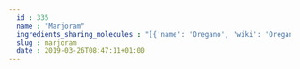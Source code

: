 ```yaml
---
  id : 335
  name : "Marjoram"
  ingredients_sharing_molecules : "[{'name': 'Oregano', 'wiki': 'Oregano', 'id': 337, 'category': 'Spice', 'common_molecules': [89594, 6549, 5280443, 5280598, 10364, 7460, 6054, 17100, 7284, 527, 92138, 638278, 6072, 8468, 637775, 80790, 5363388, 644104, 5280511, 650, 7461, 5367719, 13144, 442355, 441005, 4788, 159055, 26049, 6986, 247, 61020, 8452, 62367, 10282, 11142, 853433, 638011, 1889, 15394, 5280445, 637566, 240, 33931, 7462, 444539, 5365811, 8130, 798, 6569, 5281168, 2758, 64685, 21159022, 6432404, 11744854, 6561, 442428, 12306047, 6448, 637542, 441484, 22311, 261491, 93081, 107971, 5284639, 86597, 10448, 11463, 338, 7288, 8723, 6508206, 8294, 8815, 11552, 79803, 1110, 1549025, 6050, 6654, 7463, 17868, 14104, 7439, 5318042, 31260, 2345, 5280863, 442501, 784, 10393, 11527, 439341, 7150, 5280343, 1549026, 126, 998, 7847, 445070, 91354, 768, 14529, 18818, 323, 11230, 1183, 5281515, 9862, 5281553, 5281708, 637511, 31253, 5320250, 5284503, 802, 111037, 72, 61503, 643941, 18827, 999, 439246, 244, 8768, 26447, 439263, 1130, 454, 643820, 107, 878, 637563, 5317319, 14896, 18635, 7858, 6989, 6616, 8857, 5315892, 403919, 11509, 180, 6184, 643779, 6251, 439533, 11128, 7654]}, {'name': 'Rosemary', 'wiki': 'Rosemary', 'id': 264, 'category': 'Herb', 'common_molecules': [89594, 6549, 5280443, 5280598, 10364, 7460, 6054, 17100, 7284, 527, 9064, 92138, 638278, 6072, 8468, 637775, 5363388, 644104, 5280511, 650, 7461, 5367719, 13144, 442355, 441005, 4788, 159055, 26049, 6986, 247, 61020, 8452, 62367, 10282, 11142, 853433, 638011, 1889, 15394, 5280445, 637566, 240, 33931, 7462, 444539, 5365811, 8130, 798, 6569, 2758, 170833, 64685, 6432404, 11744854, 6561, 442428, 10430, 12306047, 6448, 637542, 441484, 22311, 261491, 12072, 107971, 5284639, 10448, 8748, 11463, 338, 7288, 8723, 6508206, 8294, 11552, 79803, 1110, 6050, 6654, 7463, 17868, 7439, 5318042, 31260, 2345, 5280863, 442501, 784, 10393, 11527, 439341, 7150, 5280343, 1549026, 126, 998, 7847, 445070, 91354, 768, 14529, 18818, 323, 11230, 1183, 5281515, 9862, 5281553, 5281708, 637511, 31253, 5320250, 5284503, 802, 111037, 72, 61503, 643941, 18827, 999, 439246, 244, 8768, 26447, 439263, 1130, 454, 643820, 107, 878, 637563, 7127, 14896, 18635, 7858, 6989, 6616, 8857, 5315892, 403919, 11509, 180, 6184, 643779, 6251, 439533, 11128, 7654]}, {'name': 'Laurel', 'wiki': 'Laurus_nobilis', 'id': 305, 'category': 'Plant', 'common_molecules': [89594, 6549, 5280443, 5280598, 10364, 7460, 6054, 17100, 7284, 527, 9064, 638278, 6072, 637775, 5363388, 644104, 5280511, 650, 7461, 5367719, 13144, 442355, 441005, 4788, 159055, 26049, 6986, 247, 61020, 8452, 62367, 11142, 853433, 638011, 1889, 15394, 5280445, 637566, 240, 33931, 7462, 444539, 5365811, 5281167, 8130, 798, 6569, 5281168, 2758, 64685, 21159022, 6432404, 11744854, 6561, 10430, 12306047, 6448, 637542, 441484, 22311, 93081, 107971, 5284639, 10448, 8748, 11463, 338, 7288, 8723, 6508206, 8294, 8815, 11552, 79803, 1110, 1549025, 6050, 6654, 7463, 17868, 7439, 5318042, 31260, 2345, 5280863, 442501, 784, 10393, 439341, 7150, 5280343, 1549026, 126, 998, 7847, 445070, 91354, 768, 18818, 323, 11230, 1183, 5281515, 9862, 5281553, 5281708, 637511, 31253, 5320250, 5284503, 802, 111037, 72, 61503, 643941, 999, 439246, 244, 8768, 26447, 439263, 1130, 454, 86609, 643820, 67179, 878, 637563, 7127, 14896, 18635, 7858, 6989, 6616, 8857, 5315892, 403919, 11509, 180, 6184, 643779, 107, 325, 6251, 439533, 11128, 7654]}, {'name': 'Ginger', 'wiki': 'Ginger', 'id': 333, 'category': 'Spice', 'common_molecules': [89594, 6549, 5280443, 5280598, 10364, 7460, 6054, 17100, 985, 7284, 527, 9064, 12305247, 92138, 638278, 6072, 8468, 637775, 5363388, 644104, 5280511, 650, 7461, 5367719, 13144, 442355, 441005, 4788, 159055, 26049, 6986, 247, 61020, 8452, 62367, 10282, 31211, 11142, 853433, 638011, 1889, 15394, 5280445, 637566, 240, 33931, 7462, 444539, 5365811, 8130, 798, 6569, 2758, 170833, 64685, 6432404, 379, 6561, 12306047, 6448, 637542, 441484, 22311, 68148, 107971, 5284639, 10448, 8748, 11463, 338, 7288, 8723, 6508206, 8815, 11552, 79803, 1110, 1549025, 6050, 6654, 7463, 14104, 5318042, 31260, 2345, 5280863, 26447, 442501, 784, 10393, 11527, 439341, 7150, 5280343, 1549026, 126, 998, 7847, 445070, 91354, 768, 14529, 18818, 323, 11230, 1183, 5281515, 9862, 5281708, 637511, 31253, 5284503, 802, 111037, 72, 61503, 643941, 999, 439246, 244, 8768, 31283, 439263, 1130, 454, 86609, 643820, 107, 878, 637563, 5317319, 14896, 18635, 7858, 6989, 6616, 8857, 5315892, 403919, 11509, 180, 6184, 643779, 6251, 439533, 11128, 7654]}, {'name': 'Basil', 'wiki': 'Basil', 'id': 250, 'category': 'Herb', 'common_molecules': [89594, 6549, 5280443, 5280598, 10364, 6054, 7284, 527, 92138, 638278, 6072, 8468, 637775, 5363388, 644104, 5280511, 650, 7461, 5367719, 13144, 442355, 441005, 4788, 159055, 26049, 6986, 247, 61020, 8452, 62367, 853433, 638011, 1889, 15394, 5280445, 637566, 240, 33931, 7462, 444539, 5365811, 5281167, 8130, 15560285, 798, 6569, 2758, 5281515, 64685, 6432404, 6561, 12306047, 6448, 637542, 441484, 22311, 261491, 93081, 68148, 107971, 5284639, 86597, 10448, 11463, 338, 7288, 8723, 6508206, 8294, 8815, 11552, 79803, 11744854, 1549025, 6050, 6654, 7463, 14104, 7439, 5318042, 31260, 2345, 5280863, 442501, 784, 10393, 439341, 7150, 5280343, 1549026, 126, 998, 7847, 445070, 768, 18818, 323, 11230, 1183, 1110, 9862, 5281553, 5281708, 637511, 31253, 5320250, 5284503, 802, 111037, 72, 61503, 643941, 18827, 999, 439246, 244, 16666, 8768, 26447, 439263, 1130, 454, 86609, 643820, 67179, 878, 637563, 7127, 5317319, 14896, 18635, 7858, 6989, 6616, 8857, 5315892, 403919, 11509, 180, 6184, 643779, 107, 6251, 439533, 11128, 7654]}]"
  slug : marjoram
  date : 2019-03-26T08:47:11+01:00
---
```



